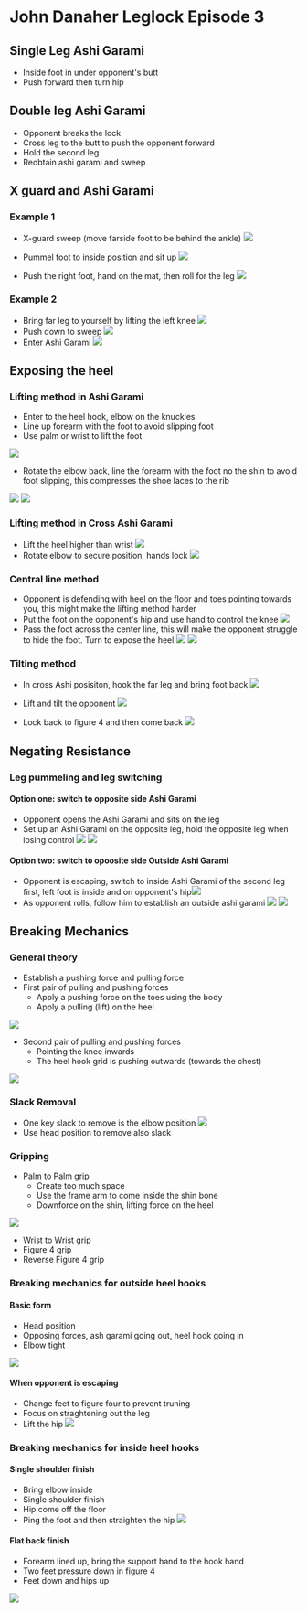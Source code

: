 # John Danaher Leglock Episode 3
## Single Leg Ashi Garami 

* Inside foot in under opponent's butt
* Push forward then turn hip

## Double leg Ashi Garami

* Opponent breaks the lock
* Cross leg to the butt to push the opponent forward
* Hold the second leg
* Reobtain ashi garami and sweep

## X guard and Ashi Garami

### Example 1
* X-guard sweep (move farside foot to be behind the ankle)
![](ep3_x_guard_sweep-kq6q5eir.png)

* Pummel foot to inside position and sit up
![](ep3_x_guard_sweep2-kq6q6v3z.png)

* Push the right foot, hand on the mat, then roll for the leg
![](ep3_x_guard_sweep3-kq6q9jhr.png)

### Example 2
* Bring far leg to yourself by lifting the left knee
![](ep3_x_guard_sweep4-kqaadwh3.png)
* Push down to sweep
![](ep3_x_guard_sweep5-kqaae2ir.png)
* Enter Ashi Garami
![](ep3_x_guard_sweep6-kqaae7bt.png)

## Exposing the heel

### Lifting method in Ashi Garami
* Enter to the heel hook, elbow on the knuckles
* Line up forearm with the foot to avoid slipping foot
* Use palm or wrist to lift the foot  

![](screen-shot-2021-06-25-at-6-12-38-pm-kqc6ec4s.png)

* Rotate the elbow back, line the forearm with the foot no the shin to avoid foot slipping, this compresses the shoe laces to the rib

![](screen-shot-2021-06-25-at-6-16-24-pm-kqc6j4gk.png)
![](screen-shot-2021-06-25-at-6-16-58-pm-kqc6jv6d.png)

### Lifting method in Cross Ashi Garami
* Lift the heel higher than wrist
![](screen-shot-2021-06-25-at-6-22-10-pm-kqc6qkum.png)
* Rotate elbow to secure position, hands lock
![](screen-shot-2021-06-25-at-6-22-58-pm-kqc6rmat.png)

### Central line method
* Opponent is defending with heel on the floor and toes pointing towards you, this might make the lifting method harder
* Put the foot on the opponent's hip and use hand to control the knee
![](screen-shot-2021-06-29-at-9-19-16-pm-kqi2tsln.png) 
* Pass the foot across the center line, this will make the opponent struggle to hide the foot. Turn to expose the heel
![](screen-shot-2021-06-29-at-9-20-50-pm-kqi2vqu1.png)
![](screen-shot-2021-06-25-at-6-26-47-pm-kqc6wlmn.png)

### Tilting method
* In cross Ashi posisiton, hook the far leg and bring foot back
![](screen-shot-2021-06-25-at-6-28-51-pm-kqc6z5pz.png)

* Lift and tilt the opponent
![](screen-shot-2021-06-25-at-6-29-28-pm-kqc6zyc0.png)

* Lock back to figure 4 and then come back
![](screen-shot-2021-06-25-at-6-31-02-pm-kqc721lg.png)

## Negating Resistance
### Leg pummeling and leg switching
#### Option one: switch to opposite side Ashi Garami
* Opponent opens the Ashi Garami and sits on the leg
* Set up an Ashi Garami on the opposite leg, hold the opposite leg when losing control
![](screen-shot-2021-06-29-at-9-27-59-pm-kqi34wsd.png)
![](screen-shot-2021-06-29-at-9-28-50-pm-kqi363lh.png)
#### Option two: switch to opoosite side Outside Ashi Garami
* Opponent is escaping, switch to inside Ashi Garami of the second leg first, left foot is inside and on opponent's hip![](screen-shot-2021-06-29-at-9-33-17-pm-kqi3bt4n.png)
* As opponent rolls, follow him to establish an outside ashi garami
![](screen-shot-2021-06-29-at-9-32-11-pm-kqi3abmw.png)
![](screen-shot-2021-06-29-at-9-34-18-pm-kqi3d2ob.png)

## Breaking Mechanics
### General theory
* Establish a pushing force and pulling force
* First pair of pulling and pushing forces
    * Apply a pushing force on the toes using the body
    * Apply a pulling (lift) on the heel

![](screen-shot-2021-06-29-at-9-42-35-pm-kqi3nr3g.png)
* Second pair of pulling and pushing forces
    * Pointing the knee inwards
    * The heel hook grid is pushing outwards (towards the chest)

![](screen-shot-2021-06-29-at-9-41-54-pm-kqi3mtpz.png)

### Slack Removal
* One key slack to remove is the elbow position
![](screen-shot-2021-06-29-at-9-55-08-pm-kqi43vhx.png)
* Use head position to remove also slack

### Gripping
* Palm to Palm grip
    * Create too much space
    * Use the frame arm to come inside the shin bone
    * Downforce on the shin, lifting force on the heel

![](screen-shot-2021-06-30-at-1-24-30-am-kqibl42k.png)

* Wrist to Wrist grip
* Figure 4 grip
* Reverse Figure 4 grip

### Breaking mechanics for outside heel hooks

#### Basic form
* Head position
* Opposing forces, ash garami going out, heel hook going in
* Elbow tight

![](screen-shot-2021-06-30-at-2-01-40-am-kqicww88.png)

#### When opponent is escaping
* Change feet to figure four to prevent truning
* Focus on straghtening out the leg
* Lift the hip
![](screen-shot-2021-06-30-at-2-43-20-am-kqieei2j.png)

### Breaking mechanics for inside heel hooks

#### Single shoulder finish
* Bring elbow inside
* Single shoulder finish
* Hip come off the floor
* Ping the foot and then straighten the hip
![](screen-shot-2021-06-30-at-2-51-03-am-kqieoeo4.png)

#### Flat back finish
* Forearm lined up, bring the support hand to the hook hand
* Two feet pressure down in figure 4
* Feet down and hips up

![](screen-shot-2021-06-30-at-2-52-50-am-kqieqoby.png)


